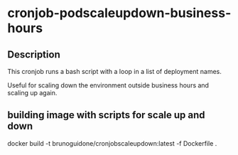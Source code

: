 # cronjob-podscaleupdown-business-hours

## Description

This cronjob runs a bash script with a loop in a list of deployment names.

Useful for scaling down the environment outside business hours and scaling up again.


## building image with scripts for scale up and down

docker build -t brunoguidone/cronjobscaleupdown:latest -f Dockerfile .
